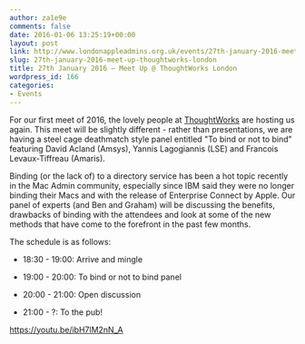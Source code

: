 ```yaml
---
author: za1e9e
comments: false
date: 2016-01-06 13:25:19+00:00
layout: post
link: http://www.londonappleadmins.org.uk/events/27th-january-2016-meet-up-thoughtworks-london/
slug: 27th-january-2016-meet-up-thoughtworks-london
title: 27th January 2016 – Meet Up @ ThoughtWorks London
wordpress_id: 166
categories:
- Events
---
```


For our first meet of 2016, the lovely people at [ThoughtWorks](http://thoughtworks.com) are hosting us again. This meet will be slightly different - rather than presentations, we are having a steel cage deathmatch style panel entitled "To bind or not to bind" featuring David Acland (Amsys), Yannis Lagogiannis (LSE) and Francois Levaux-Tiffreau (Amaris).

Binding (or the lack of) to a directory service has been a hot topic recently in the Mac Admin community, especially since IBM said they were no longer binding their Macs and with the release of Enterprise Connect by Apple. Our panel of experts (and Ben and Graham) will be discussing the benefits, drawbacks of binding with the attendees and look at some of the new methods that have come to the forefront in the past few months.

The schedule is as follows:



	
  * 18:30 - 19:00: Arrive and mingle

	
  * 19:00 - 20:00: To bind or not to bind panel

	
  * 20:00 - 21:00: Open discussion

	
  * 21:00 - ?: To the pub!


https://youtu.be/ibH7lM2nN_A


